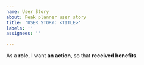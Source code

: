 ```yaml
---
name: User Story
about: Peak planner user story
title: 'USER STORY: <TITLE>'
labels: ''
assignees: ''

---
```


As a **role**, I want **an action**, so that **received  benefits**.
